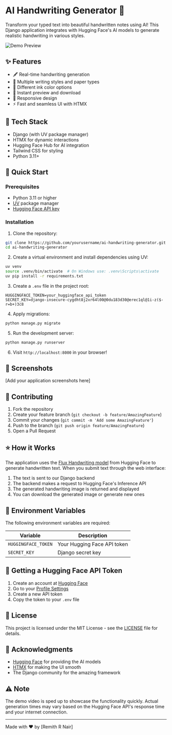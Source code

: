 # AI Handwriting Generator 🎨

Transform your typed text into beautiful handwritten notes using AI! This Django application integrates with Hugging Face's AI models to generate realistic handwriting in various styles.

![Demo Preview](demo.gif)

## ✨ Features

- 🖋️ Real-time handwriting generation
- 📝 Multiple writing styles and paper types
- 🎨 Different ink color options
- 🚀 Instant preview and download
- 📱 Responsive design
- ⚡ Fast and seamless UI with HTMX

## 🔧 Tech Stack

- Django (with UV package manager)
- HTMX for dynamic interactions
- Hugging Face Hub for AI integration
- Tailwind CSS for styling
- Python 3.11+

## 🚀 Quick Start

### Prerequisites

- Python 3.11 or higher
- [UV](https://github.com/astral-sh/uv) package manager
- [Hugging Face API key](https://huggingface.co/settings/tokens)

### Installation

1. Clone the repository:

```bash
git clone https://github.com/yourusername/ai-handwriting-generator.git
cd ai-handwriting-generator
```

2. Create a virtual environment and install dependencies using UV:

```bash
uv venv
source .venv/bin/activate  # On Windows use: .venv\Scripts\activate
uv pip install -r requirements.txt
```

3. Create a `.env` file in the project root:

```env
HUGGINGFACE_TOKEN=your_huggingface_api_token
SECRET_KEY=django-insecure-cygdht8j2xr64l00@0du183d30@erec1ql@1i-z($-r=b+)3c8
```

4. Apply migrations:

```bash
python manage.py migrate
```

5. Run the development server:

```bash
python manage.py runserver
```

6. Visit `http://localhost:8000` in your browser!

## 📸 Screenshots

[Add your application screenshots here]

## 🤝 Contributing

1. Fork the repository
2. Create your feature branch (`git checkout -b feature/AmazingFeature`)
3. Commit your changes (`git commit -m 'Add some AmazingFeature'`)
4. Push to the branch (`git push origin feature/AmazingFeature`)
5. Open a Pull Request

## ⭐ How it Works

The application uses the [Flux Handwriting model](https://huggingface.co/fofr/flux-handwriting) from Hugging Face to generate handwritten text. When you submit text through the web interface:

1. The text is sent to our Django backend
2. The backend makes a request to Hugging Face's Inference API
3. The generated handwriting image is returned and displayed
4. You can download the generated image or generate new ones

## 📝 Environment Variables

The following environment variables are required:

| Variable            | Description                 |
| ------------------- | --------------------------- |
| `HUGGINGFACE_TOKEN` | Your Hugging Face API token |
| `SECRET_KEY`        | Django secret key           |

## 🔑 Getting a Hugging Face API Token

1. Create an account at [Hugging Face](https://huggingface.co/)
2. Go to your [Profile Settings](https://huggingface.co/settings/tokens)
3. Create a new API token
4. Copy the token to your `.env` file

## 📄 License

This project is licensed under the MIT License - see the [LICENSE](LICENSE) file for details.

## 🙏 Acknowledgments

- [Hugging Face](https://huggingface.co/) for providing the AI models
- [HTMX](https://htmx.org/) for making the UI smooth
- The Django community for the amazing framework

## ⚠️ Note

The demo video is sped up to showcase the functionality quickly. Actual generation times may vary based on the Hugging Face API's response time and your internet connection.

---

Made with ❤️ by [Remith R Nair]
